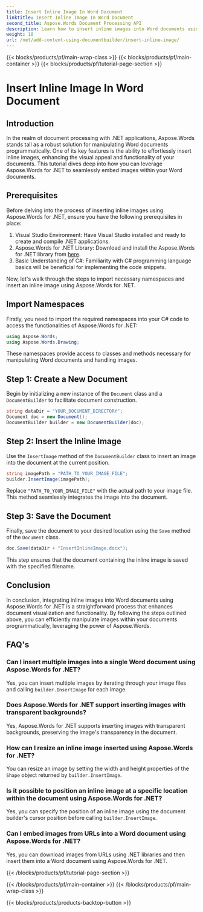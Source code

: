 ```yaml
---
title: Insert Inline Image In Word Document
linktitle: Insert Inline Image In Word Document
second_title: Aspose.Words Document Processing API
description: Learn how to insert inline images into Word documents using Aspose.Words for .NET. Step-by-step guide with code examples and FAQs included.
weight: 10
url: /net/add-content-using-documentbuilder/insert-inline-image/
---
```


{{< blocks/products/pf/main-wrap-class >}}
{{< blocks/products/pf/main-container >}}
{{< blocks/products/pf/tutorial-page-section >}}

# Insert Inline Image In Word Document

## Introduction

In the realm of document processing with .NET applications, Aspose.Words stands tall as a robust solution for manipulating Word documents programmatically. One of its key features is the ability to effortlessly insert inline images, enhancing the visual appeal and functionality of your documents. This tutorial dives deep into how you can leverage Aspose.Words for .NET to seamlessly embed images within your Word documents.

## Prerequisites

Before delving into the process of inserting inline images using Aspose.Words for .NET, ensure you have the following prerequisites in place:

1. Visual Studio Environment: Have Visual Studio installed and ready to create and compile .NET applications.
2. Aspose.Words for .NET Library: Download and install the Aspose.Words for .NET library from [here](https://releases.aspose.com/words/net/).
3. Basic Understanding of C#: Familiarity with C# programming language basics will be beneficial for implementing the code snippets.

Now, let's walk through the steps to import necessary namespaces and insert an inline image using Aspose.Words for .NET.

## Import Namespaces

Firstly, you need to import the required namespaces into your C# code to access the functionalities of Aspose.Words for .NET:

```csharp
using Aspose.Words;
using Aspose.Words.Drawing;
```

These namespaces provide access to classes and methods necessary for manipulating Word documents and handling images.

## Step 1: Create a New Document

Begin by initializing a new instance of the `Document` class and a `DocumentBuilder` to facilitate document construction.

```csharp
string dataDir = "YOUR_DOCUMENT_DIRECTORY";
Document doc = new Document();
DocumentBuilder builder = new DocumentBuilder(doc);
```

## Step 2: Insert the Inline Image

Use the `InsertImage` method of the `DocumentBuilder` class to insert an image into the document at the current position.

```csharp
string imagePath = "PATH_TO_YOUR_IMAGE_FILE";
builder.InsertImage(imagePath);
```

Replace `"PATH_TO_YOUR_IMAGE_FILE"` with the actual path to your image file. This method seamlessly integrates the image into the document.

## Step 3: Save the Document

Finally, save the document to your desired location using the `Save` method of the `Document` class.

```csharp
doc.Save(dataDir + "InsertInlineImage.docx");
```

This step ensures that the document containing the inline image is saved with the specified filename.

## Conclusion

In conclusion, integrating inline images into Word documents using Aspose.Words for .NET is a straightforward process that enhances document visualization and functionality. By following the steps outlined above, you can efficiently manipulate images within your documents programmatically, leveraging the power of Aspose.Words.

## FAQ's

### Can I insert multiple images into a single Word document using Aspose.Words for .NET?
Yes, you can insert multiple images by iterating through your image files and calling `builder.InsertImage` for each image.

### Does Aspose.Words for .NET support inserting images with transparent backgrounds?
Yes, Aspose.Words for .NET supports inserting images with transparent backgrounds, preserving the image's transparency in the document.

### How can I resize an inline image inserted using Aspose.Words for .NET?
You can resize an image by setting the width and height properties of the `Shape` object returned by `builder.InsertImage`.

### Is it possible to position an inline image at a specific location within the document using Aspose.Words for .NET?
Yes, you can specify the position of an inline image using the document builder's cursor position before calling `builder.InsertImage`.

### Can I embed images from URLs into a Word document using Aspose.Words for .NET?
Yes, you can download images from URLs using .NET libraries and then insert them into a Word document using Aspose.Words for .NET.

{{< /blocks/products/pf/tutorial-page-section >}}

{{< /blocks/products/pf/main-container >}}
{{< /blocks/products/pf/main-wrap-class >}}

{{< blocks/products/products-backtop-button >}}
